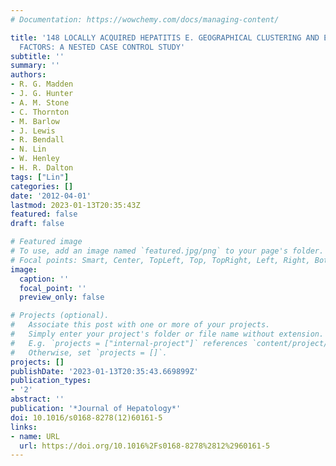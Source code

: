 ```yaml
---
# Documentation: https://wowchemy.com/docs/managing-content/

title: '148 LOCALLY ACQUIRED HEPATITIS E. GEOGRAPHICAL CLUSTERING AND ENVIRONMENTAL
  FACTORS: A NESTED CASE CONTROL STUDY'
subtitle: ''
summary: ''
authors:
- R. G. Madden
- J. G. Hunter
- A. M. Stone
- C. Thornton
- M. Barlow
- J. Lewis
- R. Bendall
- N. Lin
- W. Henley
- H. R. Dalton
tags: ["Lin"]
categories: []
date: '2012-04-01'
lastmod: 2023-01-13T20:35:43Z
featured: false
draft: false

# Featured image
# To use, add an image named `featured.jpg/png` to your page's folder.
# Focal points: Smart, Center, TopLeft, Top, TopRight, Left, Right, BottomLeft, Bottom, BottomRight.
image:
  caption: ''
  focal_point: ''
  preview_only: false

# Projects (optional).
#   Associate this post with one or more of your projects.
#   Simply enter your project's folder or file name without extension.
#   E.g. `projects = ["internal-project"]` references `content/project/deep-learning/index.md`.
#   Otherwise, set `projects = []`.
projects: []
publishDate: '2023-01-13T20:35:43.669899Z'
publication_types:
- '2'
abstract: ''
publication: '*Journal of Hepatology*'
doi: 10.1016/s0168-8278(12)60161-5
links:
- name: URL
  url: https://doi.org/10.1016%2Fs0168-8278%2812%2960161-5
---
```

